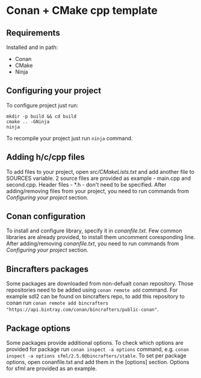 # Conan + CMake cpp template 

## Requirements 
Installed and in path:
- Conan 
- CMake 
- Ninja

## Configuring your project

To configure project just run:
```
mkdir -p build && cd build
cmake .. -GNinja
ninja
```

To recompile your project just run `ninja` command.

## Adding h/c/cpp files
To add files to your project, open *src/CMakeLists.txt* and add another file to SOURCES variable. 2 source files are provided as example - main.cpp and second.cpp. Header files - *.h - don't need to be specified.
After adding/removing files from your project, you need to run commands from *Configuring your project* section.

## Conan configuration
To install and configure library, specify it in *conanfile.txt*. Few common libraries are already provided, to install them uncomment coresponding line.
After adding/removing *conanfile.txt*, you need to run commands from *Configuring your project* section.

## Bincrafters packages 
Some packages are downloaded from non-defualt conan repository. Those repositories need to be added using `conan remote add` command.
For example sdl2 can be found on bincrafters repo, to add this repository to conan run `conan remote add bincrafters "https://api.bintray.com/conan/bincrafters/public-conan"`.


## Package options
Some packages provide additional options. To check which options are provided for package run `conan inspect -a options` command, e.g. `conan inspect -a options sfml/2.5.0@bincrafters/stable`. To set per package options, open conanfile.txt and add them in the \[options\] section. Options for sfml are provided as an example. 